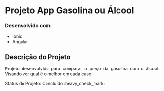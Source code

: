# Projeto App Gasolina ou Álcool
### Desenvolvido com:
* Ionic
* Angular
## Descrição do Projeto
<p align="justify">Projeto desenvolvido para comparar o preço da gasolina com o álcool. Visando ver qual é o melhor em cada caso. </p>
   Status do Projeto: Concluído :heavy_check_mark:


